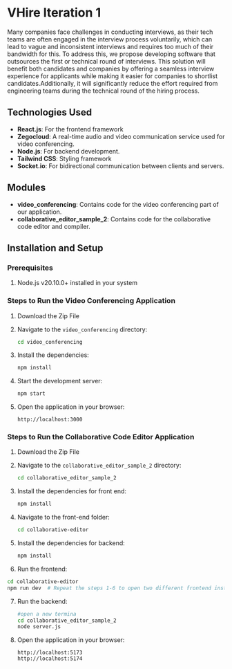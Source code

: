 # VHire Iteration 1
Many companies face challenges in conducting interviews, as their tech teams are often engaged in the interview process voluntarily, which can lead to vague and inconsistent interviews and requires too much of their bandwidth for this. To address this, we propose developing software that outsources the first or technical round of interviews. This solution will benefit both candidates and companies by offering a seamless interview experience for applicants while making it easier for companies to shortlist candidates.Additionally, it will significantly reduce the effort required from engineering teams during the technical round of the hiring process.

## Technologies Used

- **React.js**: For the frontend framework
- **Zegocloud**: A real-time audio and video communication service used for video conferencing.
- **Node.js**: For backend development.
- **Tailwind CSS**: Styling framework
- **Socket.io**: For bidirectional communication between clients and servers.

## Modules

- **video_conferencing**: Contains code for the video conferencing part of our application.
- **collaborative_editor_sample_2**: Contains code for the collaborative code editor and compiler.

## Installation and Setup
### Prerequisites
1. Node.js v20.10.0+ installed in your system


### Steps to Run the Video Conferencing Application
1. Download the Zip File

2. Navigate to the `video_conferencing` directory:
   ```bash
   cd video_conferencing
   ```
3. Install the dependencies:
   ```bash
   npm install
   ```
4. Start the development server:
   ```bash
   npm start
   ```
5. Open the application in your browser:
   ```
   http://localhost:3000
   ```

### Steps to Run the Collaborative Code Editor Application
1. Download the Zip File

2. Navigate to the `collaborative_editor_sample_2` directory:
   ```bash
   cd collaborative_editor_sample_2
   ```
3. Install the dependencies for front end:
   ```bash
   npm install
   ```
4. Navigate to the front-end folder:
   ```bash
   cd collaborative-editor
   ```
5. Install the dependencies for backend:
   ```bash
   npm install
   ```
6. Run the frontend:
```bash
cd collaborative-editor
npm run dev  # Repeat the steps 1-6 to open two different frontend instances
```
7. Run the backend:
   ```bash
   #open a new termina
   cd collaborative_editor_sample_2
   node server.js
   ```
9. Open the application in your browser:
   ```
   http://localhost:5173
   http://localhost:5174
   ```
